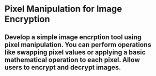 # Pixel Manipulation for Image Encryption

## Develop a simple image encrption tool using pixel manipulation. You can perform operations like swapping pixel values or applying a basic mathematical operation to each pixel. Allow users to encrypt and decrypt images.